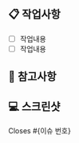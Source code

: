 <!--🚨 PR 날리기 전에 develop 브랜치에 merge하는지 확인해주세요!-->
<!--제목의 형식이 알맞은지 확인해주세요!-->

## 📋 작업사항

- [ ] 작업내용
- [ ] 작업내용

## 🍞 참고사항
<!--팀원들이 참고해야할 사항이 있으면 작성해주세요-->


## 💻 스크린샷
<!-- 이미지나 작업내용을 공유해주세요 -->

Closes #{이슈 번호}
